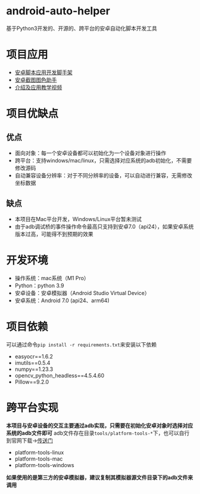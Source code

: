 # android-auto-helper
基于Python3开发的、开源的、跨平台的安卓自动化脚本开发工具
# 项目应用
- [安卓脚本应用开发脚手架]()
- [安卓截图图色助手](https://github.com/Airmomo/android-pixer-helper)
- [介绍及应用教学视频]()
# 项目优缺点
## 优点
- 面向对象：每一个安卓设备都可以初始化为一个设备对象进行操作
- 跨平台：支持windows/mac/linux，只需选择对应系统的adb初始化，不需要修改源码
- 自动兼容设备分辨率：对于不同分辨率的设备，可以自动进行兼容，无需修改坐标数据
## 缺点
- 本项目在Mac平台开发，Windows/Linux平台暂未测试
- 由于adb调试桥的事件操作命令最高只支持到安卓7.0（api24），如果安卓系统版本过高，可能得不到预期的效果
# 开发环境
- 操作系统：mac系统（M1 Pro）
- Python：python 3.9
- 安卓设备：安卓模拟器（Android Studio Virtual Device）
- 安卓系统：Android 7.0 (api24、arm64)
# 项目依赖
可以通过命令`pip install -r requirements.txt`来安装以下依赖
- easyocr==1.6.2
- imutils==0.5.4
- numpy==1.23.3
- opencv_python_headless==4.5.4.60
- Pillow==9.2.0
# 跨平台实现
**本项目与安卓设备的交互主要通过adb实现，只需要在初始化安卓对象时选择对应系统的adb文件即可**
adb文件存在目录`tools/platform-tools-*`下，也可以自行到官网下载->[传送门](https://developer.android.com/studio/command-line/adb)
- platform-tools-linux
- platform-tools-mac
- platform-tools-windows

**如果使用的是第三方的安卓模拟器，建议复制其模拟器源文件目录下的adb文件来调用**